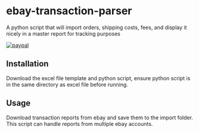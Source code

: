 # ebay-transaction-parser
A python script that will import orders, shipping costs, fees, and display it nicely in a master report for tracking purposes

[![paypal](https://www.paypalobjects.com/en_US/i/btn/btn_donateCC_LG.gif)](sd.fleishman@gmail.com)


## Installation

Download the excel file template and python script, ensure python script is in the same directory as excel file before running.

## Usage

Download transaction reports from ebay and save them to the import folder.  This script can handle reports from multiple ebay accounts.
